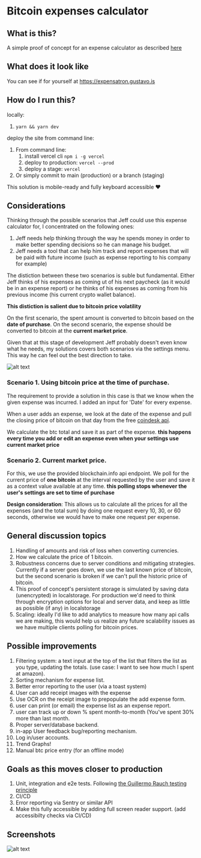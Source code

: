 # Bitcoin expenses calculator


## What is this? 

A simple proof of concept for an expense calculator as described [here](https://gist.github.com/Dania02525/4e3e9516fb595008ac4ebd9d35db342e)

## What does it look like

You can see if for yourself at https://expensatron.gustavo.is

## How do I run this?

locally: 
  1. `yarn && yarn dev`

deploy the site from command line:
  1. From command line:
     1. install vercel cli `npm i -g vercel`
     2. deploy to production: `vercel --prod`
     3. deploy a stage: `vercel`
  2. Or simply commit to main (production) or a branch (staging)

This solution is mobile-ready and fully keyboard accessible ❤️

## Considerations

Thinking through the possible scenarios that Jeff could use this expense calculator for, I concentrated on the following ones:

1. Jeff needs help thinking through the way he spends money in order to make better spending decisions so he can manage his budget.
2. Jeff needs a tool that can help him track and report expenses that will be paid with future income (such as expense reporting to his company for example)

The distiction between these two scenarios is suble but fundamental. Either Jeff thinks of his expenses as coming ut of his next paycheck (as it would be in an expense report) or he thinks of his expenses as coming from his previous income (his current crypto wallet balance).

__This distiction is salient due to bitcoin price volatility__

On the first scenario, the spent amount is converted to bitcoin based on the **date of purchase**. On the second scenario, the expense should be converted to bitcoin at the **current market price**. 

Given that at this stage of development Jeff probably doesn't even know what he needs, my solutions covers both scenarios via the settings menu. This way he can feel out the best direction to take.

![alt text](https://user-images.githubusercontent.com/51838513/128639931-284c183a-a43d-464a-a2d0-76e9f378c77f.png)

### Scenario 1. Using bitcoin price at the time of purchase.

The requirement to provide a solution in this case is that we know when the given expense was incurred. I added an input for 'Date' for every expense.

When a user adds an expense, we look at the date of the expense and pull the closing price of bitcoin on that day from the free [coindesk api](https://api.coindesk.com/v1/bpi/historical/close.json?start=2020-08-07&end=2020-08-07). 

We calculate the btc total and save it as part of the expense. __this happens every time you add or edit an expense even when your settings use current market price__

### Scenario 2. Current market price.

For this, we use the provided blockchain.info api endpoint. We poll for the current price of **one bitcoin** at the interval requested by the user and save it as a context value available at any time. __this polling stops whenever the user's settings are set to time of purchase__

__Design consideration__: This allows us to calculate all the prices for all the expenses (and the total sum) by doing one request every 10, 30, or 60 seconds, otherwise we would have to make one request per expense.

## General discussion topics

1. Handling of amounts and risk of loss when converting currencies.
2. How we calculate the price of 1 bitcoin.
3. Robustness concerns due to server conditions and mitigating strategies. Currently if a server goes down, we use the last known price of bitcoin, but the second scenario is broken if we can't pull the historic price of bitcoin.
4. This proof of concept's persistent storage is simulated by saving data (unencrypted) in localstorage. For production we'd need to think through encryption options for local and server data, and keep as little as possible (if any) in localstorage
5. Scaling: ideally I'd like to add analytics to measure how many api calls we are making, this would help us realize any future scalability issues as we have multiple clients polling for bitcoin prices. 

## Possible improvements

1. Filtering system: a text input at the top of the list that filters the list as you type, updating the totals. (use case: I want to see how much I spent at amazon).
2. Sorting mechanism for expense list.
3. Better error reporting to the user (via a toast system)
4. User can add receipt images with the expense
5. Use OCR on the receipt image to prepopulate the add expense form.
6. user can print (or email) the expense list as an expense report.
7. user can track up or down % spent month-to-month (You've spent 30% more than last month.
8. Proper server/database backend.
9. in-app User feedback bug/reporting mechanism.
10. Log in/user accounts.
11. Trend Graphs!
12. Manual btc price entry (for an offline mode)

## Goals as this moves closer to production

1. Unit, integration and e2e tests. Following [the Guillermo Rauch testing principle](https://kentcdodds.com/blog/write-tests)
2. CI/CD
3. Error reporting via Sentry or similar API
4. Make this fully accessible by adding full screen reader support. (add accessibilty checks via CI/CD)

## Screenshots

![alt text](https://user-images.githubusercontent.com/51838513/128644879-6754f2ef-6c68-45d0-9d72-eace5e0e5086.png)
